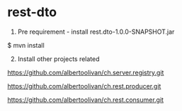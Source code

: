 # rest-dto

1) Pre requirement - install rest.dto-1.0.0-SNAPSHOT.jar 

$ mvn install

2) Install other projects related

https://github.com/albertoolivan/ch.server.registry.git

https://github.com/albertoolivan/ch.rest.producer.git

https://github.com/albertoolivan/ch.rest.consumer.git